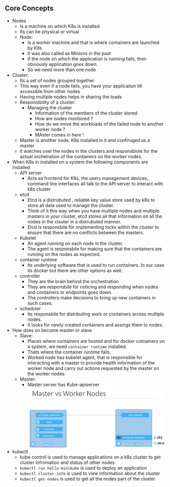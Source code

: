 ## Core Concepts 
- Nodes 
  - Is a machine on which K8s is installed
  - Its can be  physical or virtual 
  - Node: 
      - Is a worker machine and that is where containers are launched by K8s
      - It was also called as Minions in the past
      - If the node on which the application is running fails, then obviously application goes down.
      - So we need more than one node
- Cluster: 
  - Its a set of nodes grouped together
  - This way even if a node fails, you have your applicaiton till accessible from other nodes 
  - Having multiple nodes helps in sharing the loads
  - Responsibility of a cluster: 
    - Managing the cluster
      - Information of the members of the cluster stored
      - How are nodes monitored ?
      - How do we move the workloads of the failed node to another worker node ?
      - MAster comes in here !
  - Master is another node, K8s installed in it and confiruged as a master 
  - it watches over the nodes in the clusters and responsbiole for the actual orchetration of the containers on the worker nodes.
- When K8s in installed on a system the following components are installed 
  - API server 
    - Acts as frontend for K8s, the users management devices, command line interfaces all talk to the API server to interact with k8s cluster
  - etcd 
    - Etcd is a distrubuted , reliable key value store used by k8s to store all data used to manage the cluster. 
    - Think of it this way when you have multiple nodes and multiple masters in your cluster, etcd stores all that information on all the nodes in the clsuter in a distrubuted manner.  
    - Etcd is responsbile for implementing locks within the cluster to ensure that there are no conflicts between the masters. 
  - Kubelet 
    - An agent running on each node in the cluster.
    - The agent is responsbile for making sure that the containers are running on the nodes as expected. 
  - container runtime 
    - Its underlying software that is used to run containers. In our case its docker but there are other options as well. 
  - controller 
    - They are the brain behind the orchestration
    - They are responsbile for noticing and responding  when nodes and containers or endpoints goes down. 
    - The controllers make decisions to bring up new containers in such cases. 
  - scheduler 
    - Its responsbile for distributing work or containers across multiple nodes.
    - It looks for newly created containers and assings them to nodes.
- How does on become master or slave 
  - Slave:
    - Places where containers are hosted and for docker cotnainers on a system, we need `container runtime` installed.
    - Thats where the container runtime falls. 
    - Worked node has kubelet agent, that is responsible for interacting with a master to provide health information of the worker node and carry out actions requested by the master on the worker nodes.
  - Master: 
    - Master server has Kube-apiserver  
  ![Master and Slave](master-slave.png)
- kubectl 
  - kube control is used to manage applications on a k8s cluster to get cluster infromation and status of other nodes
  - `kubectl run hello-minikube` is used to deploy an application 
  - `kubectl cluster-info` is used to view information about the cluster 
  - `kubectl get nodes` is used to get all the nodes part of the cluster

